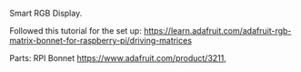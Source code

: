 Smart RGB Display.

Followed this tutorial for the set up: https://learn.adafruit.com/adafruit-rgb-matrix-bonnet-for-raspberry-pi/driving-matrices

Parts: RPI Bonnet https://www.adafruit.com/product/3211, 

